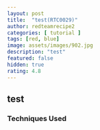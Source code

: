 ```yaml
---
layout: post
title:  "test(RTC0029)"
author: redteamrecipe2
categories: [ tutorial ]
tags: [red, blue]
image: assets/images/902.jpg
description: "test"
featured: false
hidden: true
rating: 4.8
---
```



## test

### **Techniques Used**
